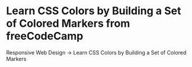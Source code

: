 # Learn CSS Colors by Building a Set of Colored Markers from freeCodeCamp
Responsive Web Design -> Learn CSS Colors by Building a Set of Colored Markers
